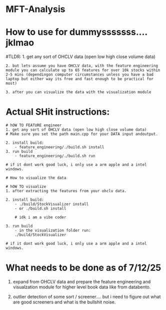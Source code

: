 # MFT-Analysis

# How to use for dummysssssss.... jklmao

#TLDR:
    1. get any sort of OHCLV data (open low high close volume data)

    2. but lets assume you have OHCLV data, with the feature engineering module you can calculate up to 65 features for over 10k stocks within 2-5 mins (dependingon computer circumstances unless you have a bad laptop but either way its free and fast enough to be practical for most)

    3. after you can visualize the data with the visualization module

# Actual SHit instructions:

    # hOW TO FEATURE engineer 
    1. get any sort of OHCLV data (open low high close volume data)
    # Make sure you set the path main.cpp for your DATA input andoutput.

    2. install build:
        - feature_engineering/./build.sh install
    3. run build
        - feature_engineering/./build.sh run
    
    # if it dont work good luck, i only use a arm apple and a intel windows.

    # How to visualize the data 

    # hOW TO visualize
    1. after extracting the features from your ohclv data.

    2. install build:
        - ./build/StockVisualizer install
        - or ./build.sh install 

        # idk i am a vibe coder

    3. run build
        - in the visualization folder run:
        ./build/StockVisualizer
    
    # if it dont work good luck, i only use a arm apple and a intel windows.



# What needs to be done as of 7/12/25

1. expand from OHCLV data and prepare the feature engineering and visualzation module for higher level book data like from databento.

2. outlier detection of some sort / screener.... but i need to figure out what are good screeners and what is the bullshit noise.